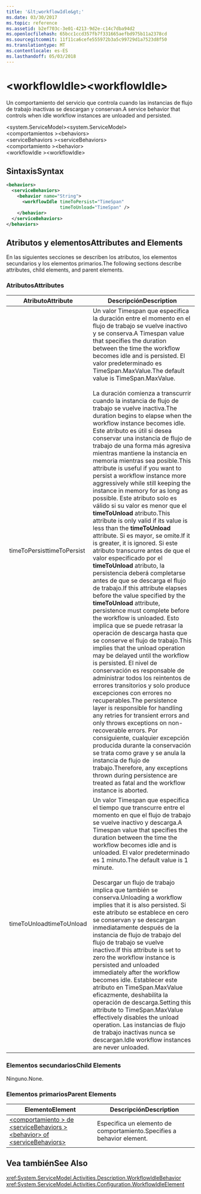 ```yaml
---
title: '&lt;workflowIdle&gt;'
ms.date: 03/30/2017
ms.topic: reference
ms.assetid: b2ef703c-3e01-4213-9d2e-c14c7dba94d2
ms.openlocfilehash: 65bcc1ccd357fb7f331665aefbd975b11a2378cd
ms.sourcegitcommit: 11f11ca6cefe555972b3a5c99729d1a7523d8f50
ms.translationtype: MT
ms.contentlocale: es-ES
ms.lasthandoff: 05/03/2018
---
```

# <a name="ltworkflowidlegt"></a><span data-ttu-id="b48e9-102">&lt;workflowIdle&gt;</span><span class="sxs-lookup"><span data-stu-id="b48e9-102">&lt;workflowIdle&gt;</span></span>
<span data-ttu-id="b48e9-103">Un comportamiento del servicio que controla cuando las instancias de flujo de trabajo inactivas se descargan y conservan.</span><span class="sxs-lookup"><span data-stu-id="b48e9-103">A service behavior that controls when idle workflow instances are unloaded and persisted.</span></span>  
  
<span data-ttu-id="b48e9-104">\<system.ServiceModel></span><span class="sxs-lookup"><span data-stu-id="b48e9-104">\<system.ServiceModel></span></span>  
<span data-ttu-id="b48e9-105">\<comportamientos ></span><span class="sxs-lookup"><span data-stu-id="b48e9-105">\<behaviors></span></span>  
<span data-ttu-id="b48e9-106">\<serviceBehaviors ></span><span class="sxs-lookup"><span data-stu-id="b48e9-106">\<serviceBehaviors></span></span>  
<span data-ttu-id="b48e9-107">\<comportamiento ></span><span class="sxs-lookup"><span data-stu-id="b48e9-107">\<behavior></span></span>  
<span data-ttu-id="b48e9-108">\<workflowIdle ></span><span class="sxs-lookup"><span data-stu-id="b48e9-108">\<workflowIdle></span></span>  
  
## <a name="syntax"></a><span data-ttu-id="b48e9-109">Sintaxis</span><span class="sxs-lookup"><span data-stu-id="b48e9-109">Syntax</span></span>  
  
```xml  
<behaviors>
  <serviceBehaviors>
    <behavior name="String">
      <workflowIdle timeToPersist="TimeSpan" 
                    timeToUnload="TimeSpan" />
    </behavior>
  </serviceBehaviors>
</behaviors>  
```  
  
## <a name="attributes-and-elements"></a><span data-ttu-id="b48e9-110">Atributos y elementos</span><span class="sxs-lookup"><span data-stu-id="b48e9-110">Attributes and Elements</span></span>  
 <span data-ttu-id="b48e9-111">En las siguientes secciones se describen los atributos, los elementos secundarios y los elementos primarios.</span><span class="sxs-lookup"><span data-stu-id="b48e9-111">The following sections describe attributes, child elements, and parent elements.</span></span>  
  
### <a name="attributes"></a><span data-ttu-id="b48e9-112">Atributos</span><span class="sxs-lookup"><span data-stu-id="b48e9-112">Attributes</span></span>  
  
|<span data-ttu-id="b48e9-113">Atributo</span><span class="sxs-lookup"><span data-stu-id="b48e9-113">Attribute</span></span>|<span data-ttu-id="b48e9-114">Descripción</span><span class="sxs-lookup"><span data-stu-id="b48e9-114">Description</span></span>|  
|---------------|-----------------|  
|<span data-ttu-id="b48e9-115">timeToPersist</span><span class="sxs-lookup"><span data-stu-id="b48e9-115">timeToPersist</span></span>|<span data-ttu-id="b48e9-116">Un valor Timespan que especifica la duración entre el momento en el flujo de trabajo se vuelve inactivo y se conserva.</span><span class="sxs-lookup"><span data-stu-id="b48e9-116">A Timespan value that specifies the duration between the time the workflow becomes idle and is persisted.</span></span> <span data-ttu-id="b48e9-117">El valor predeterminado es TimeSpan.MaxValue.</span><span class="sxs-lookup"><span data-stu-id="b48e9-117">The default value is TimeSpan.MaxValue.</span></span><br /><br /> <span data-ttu-id="b48e9-118">La duración comienza a transcurrir cuando la instancia de flujo de trabajo se vuelve inactiva.</span><span class="sxs-lookup"><span data-stu-id="b48e9-118">The duration begins to elapse when the workflow instance becomes idle.</span></span> <span data-ttu-id="b48e9-119">Este atributo es útil si desea conservar una instancia de flujo de trabajo de una forma más agresiva mientras mantiene la instancia en memoria mientras sea posible.</span><span class="sxs-lookup"><span data-stu-id="b48e9-119">This attribute  is useful if you want to persist a workflow instance more aggressively while still keeping the instance in memory for as long as possible.</span></span> <span data-ttu-id="b48e9-120">Este atributo solo es válido si su valor es menor que el **timeToUnload** atributo.</span><span class="sxs-lookup"><span data-stu-id="b48e9-120">This attribute  is only valid if its value is less than the **timeToUnload** attribute.</span></span> <span data-ttu-id="b48e9-121">Si es mayor, se omite.</span><span class="sxs-lookup"><span data-stu-id="b48e9-121">If it is greater, it is ignored.</span></span> <span data-ttu-id="b48e9-122">Si este atributo transcurre antes de que el valor especificado por el **timeToUnload** atributo, la persistencia deberá completarse antes de que se descarga el flujo de trabajo.</span><span class="sxs-lookup"><span data-stu-id="b48e9-122">If this attribute elapses before the value specified by the **timeToUnload** attribute, persistence must complete before the workflow is unloaded.</span></span> <span data-ttu-id="b48e9-123">Esto implica que se puede retrasar la operación de descarga hasta que se conserve el flujo de trabajo.</span><span class="sxs-lookup"><span data-stu-id="b48e9-123">This implies that the unload operation may be delayed until the workflow is persisted.</span></span> <span data-ttu-id="b48e9-124">El nivel de conservación es responsable de administrar todos los reintentos de errores transitorios y solo produce excepciones con errores no recuperables.</span><span class="sxs-lookup"><span data-stu-id="b48e9-124">The persistence layer is responsible for handling any retries for transient errors and only throws exceptions on non-recoverable errors.</span></span> <span data-ttu-id="b48e9-125">Por consiguiente, cualquier excepción producida durante la conservación se trata como grave y se anula la instancia de flujo de trabajo.</span><span class="sxs-lookup"><span data-stu-id="b48e9-125">Therefore, any exceptions thrown during persistence are treated as fatal and the workflow instance is aborted.</span></span>|  
|<span data-ttu-id="b48e9-126">timeToUnload</span><span class="sxs-lookup"><span data-stu-id="b48e9-126">timeToUnload</span></span>|<span data-ttu-id="b48e9-127">Un valor Timespan que especifica el tiempo que transcurre entre el momento en que el flujo de trabajo se vuelve inactivo y descarga.</span><span class="sxs-lookup"><span data-stu-id="b48e9-127">A Timespan value that specifies the duration between the time the workflow becomes idle and is unloaded.</span></span> <span data-ttu-id="b48e9-128">El valor predeterminado es 1 minuto.</span><span class="sxs-lookup"><span data-stu-id="b48e9-128">The default value is 1 minute.</span></span><br /><br /> <span data-ttu-id="b48e9-129">Descargar un flujo de trabajo implica que también se conserva.</span><span class="sxs-lookup"><span data-stu-id="b48e9-129">Unloading a workflow implies that it is also persisted.</span></span> <span data-ttu-id="b48e9-130">Si este atributo se establece en cero se conservan y se descargan inmediatamente después de la instancia de flujo de trabajo del flujo de trabajo se vuelve inactivo.</span><span class="sxs-lookup"><span data-stu-id="b48e9-130">If this attribute is set to zero the workflow instance is persisted and unloaded immediately after the workflow becomes idle.</span></span> <span data-ttu-id="b48e9-131">Establecer este atributo en TimeSpan.MaxValue eficazmente, deshabilita la operación de descarga.</span><span class="sxs-lookup"><span data-stu-id="b48e9-131">Setting this attribute to TimeSpan.MaxValue effectively disables the unload operation.</span></span> <span data-ttu-id="b48e9-132">Las instancias de flujo de trabajo inactivas nunca se descargan.</span><span class="sxs-lookup"><span data-stu-id="b48e9-132">Idle workflow instances are never unloaded.</span></span>|  
  
### <a name="child-elements"></a><span data-ttu-id="b48e9-133">Elementos secundarios</span><span class="sxs-lookup"><span data-stu-id="b48e9-133">Child Elements</span></span>  
 <span data-ttu-id="b48e9-134">Ninguno.</span><span class="sxs-lookup"><span data-stu-id="b48e9-134">None.</span></span>  
  
### <a name="parent-elements"></a><span data-ttu-id="b48e9-135">Elementos primarios</span><span class="sxs-lookup"><span data-stu-id="b48e9-135">Parent Elements</span></span>  
  
|<span data-ttu-id="b48e9-136">Elemento</span><span class="sxs-lookup"><span data-stu-id="b48e9-136">Element</span></span>|<span data-ttu-id="b48e9-137">Descripción</span><span class="sxs-lookup"><span data-stu-id="b48e9-137">Description</span></span>|  
|-------------|-----------------|  
|[<span data-ttu-id="b48e9-138">\<comportamiento > de \<serviceBehaviors ></span><span class="sxs-lookup"><span data-stu-id="b48e9-138">\<behavior> of \<serviceBehaviors></span></span>](../../../../../docs/framework/configure-apps/file-schema/windows-workflow-foundation/behavior-of-servicebehaviors-of-workflow.md)|<span data-ttu-id="b48e9-139">Especifica un elemento de comportamiento.</span><span class="sxs-lookup"><span data-stu-id="b48e9-139">Specifies a behavior element.</span></span>|  
  
## <a name="see-also"></a><span data-ttu-id="b48e9-140">Vea también</span><span class="sxs-lookup"><span data-stu-id="b48e9-140">See Also</span></span>  
 <xref:System.ServiceModel.Activities.Description.WorkflowIdleBehavior>  
 <xref:System.ServiceModel.Activities.Configuration.WorkflowIdleElement>
